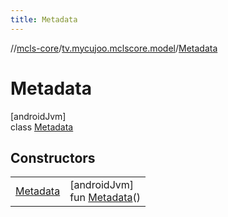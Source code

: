 ```yaml
---
title: Metadata
---
```

//[mcls-core](../../../index.html)/[tv.mycujoo.mclscore.model](../index.html)/[Metadata](index.html)



# Metadata



[androidJvm]\
class [Metadata](index.html)



## Constructors


| | |
|---|---|
| [Metadata](-metadata.html) | [androidJvm]<br>fun [Metadata](-metadata.html)() |

